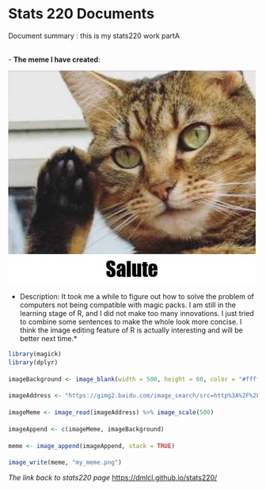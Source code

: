 # Stats 220 Documents


Document summary : this is my stats220 work partA

<br>
- <b>The meme I have created</b>:

  ![Image](https://github.com/DMLCL/stats220/blob/main/my_meme.png)

* Description: It took me a while to figure out how to solve the problem of computers not being compatible with magic packs. I am still in the learning stage of R, and I did not make too many innovations. I just tried to combine some sentences to make the whole look more concise. I think the image editing feature of R is actually interesting and will be better next time.*


```r
library(magick)
library(dplyr)

imageBackground <- image_blank(width = 500, height = 60, color = "#ffffff") %>% image_annotate(text = "Salute", color = "#000000", size = 40, font = "Impact", gravity = "center")

imageAddress <- "https://gimg2.baidu.com/image_search/src=http%3A%2F%2Fimg.wxcha.com%2Fm00%2F85%2F40%2Ffb33180b5fcf06463b8d1ff8a5d03f6c.jpg&refer=http%3A%2F%2Fimg.wxcha.com&app=2002&size=f9999,10000&q=a80&n=0&g=0n&fmt=auto?sec=1650424001&t=a1a6274d402cdc4764b3fcdefc4574f5"

imageMeme <- image_read(imageAddress) %>% image_scale(500)

imageAppend <- c(imageMeme, imageBackground)

meme <- image_append(imageAppend, stack = TRUE)

image_write(meme, "my_meme.png")
```


*The link back to stats220 page*
https://dmlcl.github.io/stats220/
